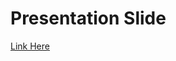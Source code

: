 # Presentation Slide

[Link Here](https://www.canva.com/design/DAF5Nx1FGhY/679xKqfaDx1osgMnqZ_dbQ/view?utm_content=DAF5Nx1FGhY&utm_campaign=designshare&utm_medium=link&utm_source=editor)
